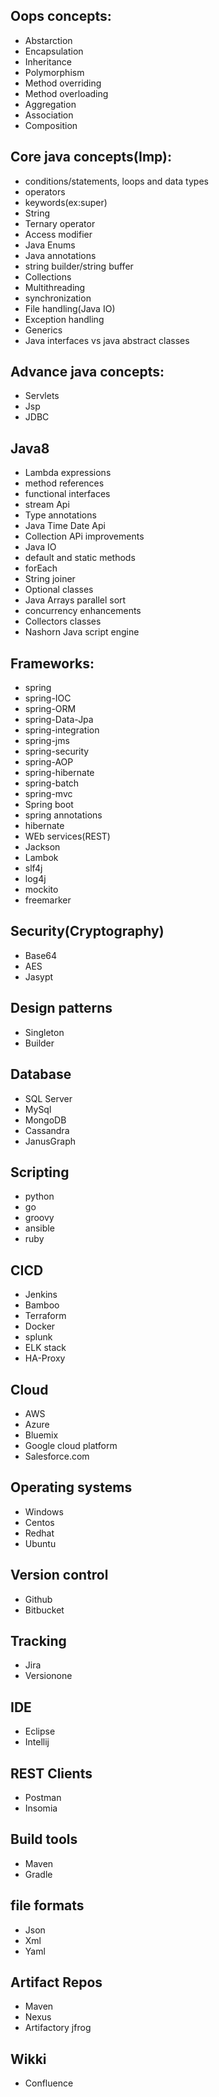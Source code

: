 ## Oops concepts:
 - Abstarction
 - Encapsulation
 - Inheritance
 - Polymorphism
 - Method overriding
 - Method overloading
 - Aggregation
 - Association
 - Composition
 
## Core java concepts(Imp):
- conditions/statements, loops and data types
- operators
- keywords(ex:super)
- String
- Ternary operator
- Access modifier
- Java Enums
- Java annotations
- string builder/string buffer
- Collections
- Multithreading
- synchronization
- File handling(Java IO)
- Exception handling
- Generics
- Java interfaces vs java abstract classes

## Advance java concepts:
- Servlets
- Jsp
- JDBC

## Java8
- Lambda expressions
- method references
- functional interfaces
- stream Api
- Type annotations
- Java Time Date Api
- Collection APi improvements
- Java IO
- default and static methods
- forEach
- String joiner
- Optional classes
- Java Arrays parallel sort
- concurrency enhancements
- Collectors classes
- Nashorn Java script engine

## Frameworks:
- spring
- spring-IOC
- spring-ORM
- spring-Data-Jpa
- spring-integration
- spring-jms
- spring-security
- spring-AOP
- spring-hibernate
- spring-batch
- spring-mvc
- Spring boot
- spring annotations
- hibernate
- WEb services(REST)
- Jackson
- Lambok
- slf4j
- log4j
- mockito
- freemarker

## Security(Cryptography)
- Base64
- AES
- Jasypt

## Design patterns
- Singleton
- Builder

## Database
- SQL Server
- MySql
- MongoDB
- Cassandra
- JanusGraph

## Scripting
- python
- go
- groovy
- ansible
- ruby

## CICD
- Jenkins
- Bamboo
- Terraform
- Docker
- splunk
- ELK stack
- HA-Proxy

## Cloud
- AWS
- Azure
- Bluemix
- Google cloud platform
- Salesforce.com

## Operating systems
- Windows
- Centos
- Redhat
- Ubuntu

## Version control
- Github
- Bitbucket

## Tracking
- Jira
- Versionone

## IDE
- Eclipse
- Intellij

## REST Clients
- Postman
- Insomia

## Build tools
- Maven
- Gradle

## file formats
- Json
- Xml
- Yaml

## Artifact Repos
- Maven
- Nexus
- Artifactory jfrog

## Wikki
- Confluence


